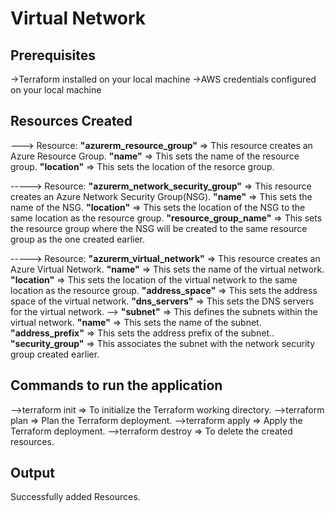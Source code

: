 # Virtual Network 


## Prerequisites 

->Terraform installed on your local machine
->AWS credentials configured on your local machine


## Resources Created 

---> Resource: **"azurerm_resource_group"** => This resource creates an Azure Resource Group.
**"name"** => This sets the name of the resource group.
**"location"** => This sets the location of the resorce group.


-----> Resource: **"azurerm_network_security_group"** => This resource creates an Azure Network Security Group(NSG).
**"name"** => This sets the name of the NSG.
**"location"** => This sets the location of the NSG to the same location as the resource group.
**"resource_group_name"** => This sets the resource group where the NSG will be created to the same resource group as the one created earlier.


-----> Resource: **"azurerm_virtual_network"** => This resource creates an Azure Virtual Network.
**"name"** => This sets the name of the virtual network.
**"location"** => This sets the location of the virtual network to the same location as the resource group.
**"address_space"** => This sets the address space of the virtual network.
**"dns_servers"** => This sets the DNS servers for the virtual network.
--> **"subnet"** => This defines the subnets within the virtual network.
**"name"** => This sets the name of the subnet.
**"address_prefix"** => This sets the address prefix of the subnet..
**"security_group"** => This associates the subnet with the network security group created earlier.


## Commands to run the application
-->terraform init => To initialize the Terraform working directory.
-->terraform plan => Plan the Terraform deployment.
-->terraform apply => Apply the Terraform deployment.
-->terraform destroy => To delete the created resources.
     
## Output 
Successfully added Resources.




